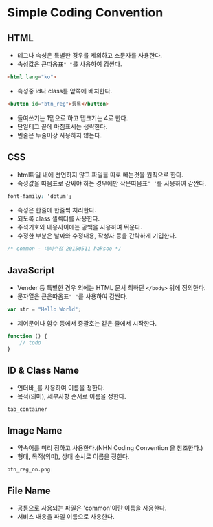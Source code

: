 Simple Coding Convention
===

HTML
---
- 테그나 속성은 특별한 경우를 제외하고 소문자를 사용한다.
- 속성값은 큰따옴표`" "`를 사용하여 감싼다.
```html
<html lang="ko">
```
- 속성중 id나 class를 앞쪽에 배치한다.
```html
<button id="btn_reg">등록</button>
```
- 들여쓰기는 1탭으로 하고 탭크기는 4로 한다.
- 단일테그 끝에 마침표시는 생략한다.
- 빈줄은 두줄이상 사용하지 않는다.

CSS
---
- html파일 내에 선언하지 않고 파일을 따로 빼는것을 원칙으로 한다.
- 속성값을 따옴표로 감싸야 하는 경우에만 작은따옴표`' '`를 사용하여 감싼다.
```css
font-family: 'dotum';
```
- 속성은 한줄에 한줄씩 처리한다.
- 되도록 class 셀렉터를 사용한다.
- 주석기호와 내용사이에는 공백을 사용하여 뛰운다.
- 수정한 부분은 날짜와 수정내용, 작성자 등을 간략하게 기입한다.
```css
/* common - 네비수정 20150511 haksoo */
```

JavaScript
---
- Vender 등 특별한 경우 외에는 HTML 문서 최하단 `</body>` 위에 정의한다.
- 문자열은 큰은따옴표`" "`를 사용하여 감싼다.
```javascript
var str = "Hello World";
```
- 제어문이나 함수 등에서 중괄호는 같은 줄에서 시작한다.
```javascript
function () {
	// todo
}
```

ID & Class Name
---
- 언더바`_`를 사용하여 이름을 정한다.
- 목적(의미), 세부사항 순서로 이름을 정한다.
```
tab_container
```

Image Name
---
- 약속어를 미리 정하고 사용한다.(NHN Coding Convention 을 참조한다.)
- 형태, 목적(의미), 상태 순서로 이름을 정한다.
```
btn_reg_on.png
```

File Name
---
- 공통으로 사용되는 파일은 'common'이란 이름을 사용한다.
- 서비스 내용을 파일 이름으로 사용한다.